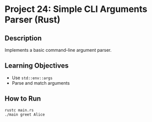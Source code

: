 # Project 24: Simple CLI Arguments Parser (Rust)

## Description
Implements a basic command-line argument parser.

## Learning Objectives
- Use `std::env::args`
- Parse and match arguments

## How to Run
```
rustc main.rs
./main greet Alice
```
